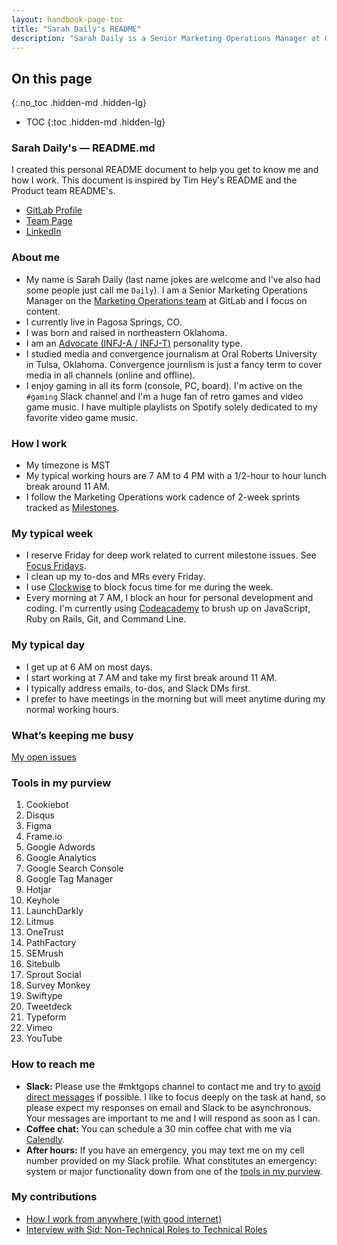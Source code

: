 ```yaml
---
layout: handbook-page-toc
title: "Sarah Daily's README"
description: "Sarah Daily is a Senior Marketing Operations Manager at GitLab."
---
```


## On this page
{:.no_toc .hidden-md .hidden-lg}

- TOC
{:toc .hidden-md .hidden-lg}

### Sarah Daily's — README.md

I created this personal README document to help you get to know me and how I work. This document is inspired by Tim Hey's README and the Product team README's.

- [GitLab Profile](https://gitlab.com/sdaily)
- [Team Page](https://about.gitlab.com/handbook/marketing/marketing-operations/)
- [LinkedIn](https://www.linkedin.com/in/sarahdaily/)

### About me

- My name is Sarah Daily (last name jokes are welcome and I've also had some people just call me `Daily`). I am a Senior Marketing Operations Manager on the [Marketing Operations team](https://about.gitlab.com/handbook/marketing/marketing-operations/) at GitLab and I focus on content.
- I currently live in Pagosa Springs, CO.
- I was born and raised in northeastern Oklahoma.
- I am an [Advocate (INFJ-A / INFJ-T)](https://www.16personalities.com/infj-personality) personality type.
- I studied media and convergence journalism at Oral Roberts University in Tulsa, Oklahoma. Convergence journlism is just a fancy term to cover media in all channels (online and offline).
- I enjoy gaming in all its form (console, PC, board). I'm active on the `#gaming` Slack channel and I'm a huge fan of retro games and video game music. I have multiple playlists on Spotify solely dedicated to my favorite video game music.

### How I work

- My timezone is MST
- My typical working hours are 7 AM to 4 PM with a 1/2-hour to hour lunch break around 11 AM.
- I follow the Marketing Operations work cadence of 2-week sprints tracked as [Milestones](https://about.gitlab.com/handbook/marketing/marketing-operations/#milestones).

### My typical week

- I reserve Friday for deep work related to current milestone issues. See [Focus Fridays](https://about.gitlab.com/handbook/communication/#focus-fridays).
- I clean up my to-dos and MRs every Friday.
- I use [Clockwise](https://about.gitlab.com/handbook/tools-and-tips/other-apps/#clockwise) to block focus time for me during the week.
- Every morning at 7 AM, I block an hour for personal development and coding. I'm currently using [Codeacademy](https://about.gitlab.com/handbook/total-rewards/benefits/general-and-entity-benefits/growth-and-development/#growth-and-development-benefit-eligibility) to brush up on JavaScript, Ruby on Rails, Git, and Command Line.

### My typical day

- I get up at 6 AM on most days.
- I start working at 7 AM and take my first break around 11 AM.
- I typically address emails, to-dos, and Slack DMs first.
- I prefer to have meetings in the morning but will meet anytime during my normal working hours.

### What’s keeping me busy

[My open issues](https://gitlab.com/dashboard/issues?assignee_username=sdaily&state=opened)

### Tools in my purview

1. Cookiebot
1. Disqus
1. Figma
1. Frame.io
1. Google Adwords
1. Google Analytics
1. Google Search Console
1. Google Tag Manager
1. Hotjar
1. Keyhole
1. LaunchDarkly
1. Litmus
1. OneTrust
1. PathFactory
1. SEMrush
1. Sitebulb
1. Sprout Social
1. Survey Monkey
1. Swiftype
1. Tweetdeck
1. Typeform
1. Vimeo
1. YouTube

### How to reach me

- **Slack:** Please use the #mktgops channel to contact me and try to [avoid direct messages](https://about.gitlab.com/handbook/communication/#avoid-direct-messages) if possible. I like to focus deeply on the task at hand, so please expect my responses on email and Slack to be asynchronous. Your messages are important to me and I will respond as soon as I can.
- **Coffee chat:** You can schedule a 30 min coffee chat with me via [Calendly](https://calendly.com/sdaily/30min).
- **After hours:** If you have an emergency, you may text me on my cell number provided on my Slack profile. What constitutes an emergency: system or major functionality down from one of the [tools in my purview](#tools-in-my-purview).

### My contributions

- [How I work from anywhere (with good internet)](https://about.gitlab.com/blog/2019/06/25/how-remote-work-at-gitlab-enables-location-independence/)
- [Interview with Sid: Non-Technical Roles to Technical Roles](https://www.youtube.com/watch?v=6_ux_eX4ZYU)
